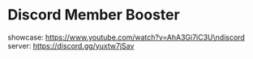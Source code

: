 # Discord Member Booster
showcase: https://www.youtube.com/watch?v=AhA3Gi7iC3U\ndiscord server: https://discord.gg/yuxtw7jSav
